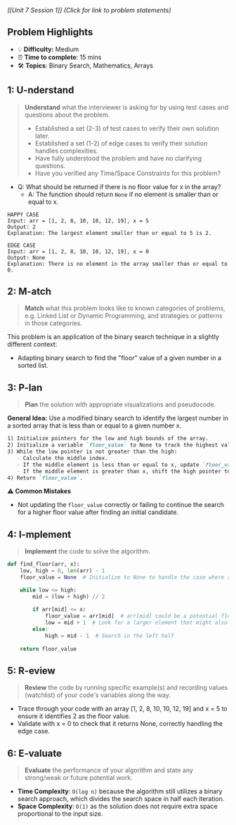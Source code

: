 *[[Unit 7 Session 1]] (Click for link to problem statements)*

## Problem Highlights

* 💡 **Difficulty:** Medium
* ⏰ **Time to complete**: 15 mins
* 🛠️ **Topics**: Binary Search, Mathematics, Arrays
    
## 1: U-nderstand
 
> **Understand** what the interviewer is asking for by using test cases and questions about the problem.
> - Established a set (2-3) of test cases to verify their own solution later.
> - Established a set (1-2) of edge cases to verify their solution handles complexities.
> - Have fully understood the problem and have no clarifying questions.
> - Have you verified any Time/Space Constraints for this problem?

- Q: What should be returned if there is no floor value for x in the array?
  - A: The function should return `None` if no element is smaller than or equal to x.

```
HAPPY CASE
Input: arr = [1, 2, 8, 10, 10, 12, 19], x = 5
Output: 2
Explanation: The largest element smaller than or equal to 5 is 2.

EDGE CASE
Input: arr = [1, 2, 8, 10, 10, 12, 19], x = 0
Output: None
Explanation: There is no element in the array smaller than or equal to 0.
```
    
## 2: M-atch

> **Match** what this problem looks like to known categories of problems, e.g. Linked List or Dynamic Programming, and strategies or patterns in those categories.

This problem is an application of the binary search technique in a slightly different context:

- Adapting binary search to find the "floor" value of a given number in a sorted list.

## 3: P-lan

> **Plan** the solution with appropriate visualizations and pseudocode.

**General Idea:** Use a modified binary search to identify the largest number in a sorted array that is less than or equal to a given number x.

```markdown
1) Initialize pointers for the low and high bounds of the array.
2) Initialize a variable `floor_value` to None to track the highest value encountered that is <= x.
3) While the low pointer is not greater than the high:
   - Calculate the middle index.
   - If the middle element is less than or equal to x, update `floor_value` and shift the low pointer to the right to look for a possibly higher floor value.
   - If the middle element is greater than x, shift the high pointer to the left.
4) Return `floor_value`.
```

**⚠️ Common Mistakes**

- Not updating the `floor_value` correctly or failing to continue the search for a higher floor value after finding an initial candidate.

## 4: I-mplement

> **Implement** the code to solve the algorithm.

```python
def find_floor(arr, x):
    low, high = 0, len(arr) - 1
    floor_value = None  # Initialize to None to handle the case where all elements are greater than x

    while low <= high:
        mid = (low + high) // 2
        
        if arr[mid] <= x:
            floor_value = arr[mid]  # arr[mid] could be a potential floor
            low = mid + 1  # Look for a larger element that might also be a floor
        else:
            high = mid - 1  # Search in the left half
    
    return floor_value
```
    
## 5: R-eview

> **Review** the code by running specific example(s) and recording values (watchlist) of your code's variables along the way.

- Trace through your code with an array [1, 2, 8, 10, 10, 12, 19] and x = 5 to ensure it identifies 2 as the floor value.
- Validate with x = 0 to check that it returns None, correctly handling the edge case.

## 6: E-valuate

> **Evaluate** the performance of your algorithm and state any strong/weak or future potential work.

* **Time Complexity**: `O(log n)` because the algorithm still utilizes a binary search approach, which divides the search space in half each iteration.
* **Space Complexity**: `O(1)` as the solution does not require extra space proportional to the input size.
